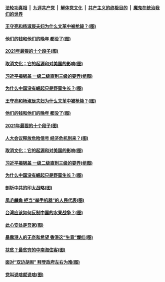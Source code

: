 

####  [法轮功真相](../../../../basic/blob/master/README.md?t=03090330) &nbsp;|&nbsp; [九评共产党](../../../../9ping.md/blob/master/README.md?t=03090330) &nbsp;|&nbsp; [解体党文化](../../../../jtdwh.md/blob/master/README.md?t=03090330)  &nbsp;|&nbsp; [共产主义的终极目的](../../../../gczydzjmd.md/blob/master/README.md?t=03090330) &nbsp;|&nbsp; [魔鬼在统治我们的世界](../../../../mgztzwmdsj.md/blob/master/README.md?t=03090330) 

#### [王守亮和杨淑辰夫妇为什么文革中被枪毙？(图)](../pages/p4/964821.md?t=03090330) 

#### [他们的钱和他们的晚年 都没了(图)](../pages/p4/964842.md?t=03090330) 

#### [2021年最狠的十个段子(图)](../pages/p4/964817.md?t=03090330) 

#### [取消文化：它的起源和对美国的影响(图)](../pages/p4/964814.md?t=03090330) 

#### [习近平揭锅盖 一级二级直到三级的耍弄(组图)](../pages/p4/964831.md?t=03090330) 

#### [为什么中国没有崛起只是野蛮生长？(图)](../pages/p4/964738.md?t=03090330) 



#### [王守亮和杨淑辰夫妇为什么文革中被枪毙？(图)](../pages/p4/964821.md?t=03090330) 

#### [他们的钱和他们的晚年 都没了(图)](../pages/p4/964842.md?t=03090330) 

#### [2021年最狠的十个段子(图)](../pages/p4/964817.md?t=03090330) 

#### [人大会议释放危险信号 经济危机到来？(图)](../pages/p4/964822.md?t=03090330) 

#### [取消文化：它的起源和对美国的影响(图)](../pages/p4/964814.md?t=03090330) 

#### [习近平揭锅盖 一级二级直到三级的耍弄(组图)](../pages/p4/964831.md?t=03090330) 

#### [为什么中国没有崛起只是野蛮生长？(图)](../pages/p4/964738.md?t=03090330) 

#### [剖析中共的印太战略(图)](../pages/p4/964735.md?t=03090330) 

#### [凤毛麟角 拒当“举手机器”的人民代表(图)](../pages/p4/964731.md?t=03090330) 

#### [台湾应该如何反制中国的水果战争？(图)](../pages/p4/964682.md?t=03090330) 

#### [此心安处是吾家(图)](../pages/p4/964549.md?t=03090330) 


#### [暴露港人的无奈和希望 香港这“生意”爆红(图)](../pages/p4/964677.md?t=03090330) 

#### [扶贫？最贫穷的中南海住客(图)](../pages/p4/964678.md?t=03090330) 



#### [面对“双边胡闹” 拜登政府左右为难(图)](../pages/p4/964621.md?t=03090330) 

#### [党叫说啥就说啥(图)](../pages/p4/964618.md?t=03090330) 

